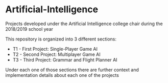 # Artificial-Intelligence
Projects developed under the Artificial Intelligence college chair during the 2018/2019 school year

This repository is organized into 3 different sections:
<ul>
  <li> T1 - First Project: Single-Player Game AI </li>
  <li> T2 - Second Project: Multiplayer Game AI </li>
  <li> T3 - Third Project: Grammar and Flight Planner AI </li>
</ul>
  
  
Under each one of those sections there are further context and implementation details about each one of the projects
